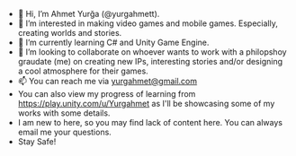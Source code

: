 - 👋 Hi, I’m Ahmet Yurğa (@yurgahmett).
- 👀 I’m interested in making video games and mobile games. Especially, creating worlds and stories.
- 🌱 I’m currently learning C# and Unity Game Engine.
- 💞️ I’m looking to collaborate on whoever wants to work with a philopshoy graudate (me) on creating new IPs, interesting stories and/or designing a cool atmosphere for their games. 
- 📫 You can reach me via yurgahmet@gmail.com 
- You can also view my progress of learning from https://play.unity.com/u/Yurgahmet as I'll be showcasing some of my works with some details.
- I am new to here, so you may find lack of content here. You can always email me your questions.
- Stay Safe!
<!---
yurgahmett/yurgahmett is a ✨ special ✨ repository because its `README.md` (this file) appears on your GitHub profile.
You can click the Preview link to take a look at your changes.
--->
